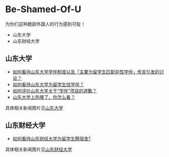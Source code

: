 # Be-Shamed-Of-U

为你们这种跪舔外国人的行为感到可耻！

- 山东大学
- 山东财经大学



## 山东大学

- [如何看待山东大学学伴制度以及「主要为留学生匹配异性学伴」传言引发的讨论？](https://www.zhihu.com/question/334499123)
- [如何看待山东大学为留学生找学伴？](https://www.zhihu.com/question/334435316/answer/746427768)
- [如何评价山东大学关于“学伴”项目的道歉？](https://www.zhihu.com/question/334593173/answer/746417570)
- [山东大学上热搜了，你怎么看？](https://www.zhihu.com/question/334353567/answer/745993874)



具体相关新闻图片见[山东大学]()



## 山东财经大学

- [如何看待山东财经大学为留学生腾宿舍?](https://www.zhihu.com/question/334359084/answer/746416838)

具体相关新闻图片见[山东财经大学]()
